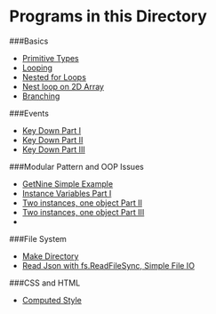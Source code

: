 Programs in this Directory
==========================

###Basics

- [Primitive Types](https://github.com/charliecalvert/JsObjects/tree/master/JavaScript/Syntax/PrimitiveTypes)
- [Looping](https://github.com/charliecalvert/JsObjects/tree/master/JavaScript/Syntax/Loops01)
- [Nested for Loops](https://github.com/charliecalvert/JsObjects/tree/master/JavaScript/Syntax/ForLoopNested)
- [Nest loop on 2D Array](https://github.com/charliecalvert/JsObjects/tree/master/JavaScript/Syntax/ArrayTwoDimensions)
- [Branching](https://github.com/charliecalvert/JsObjects/tree/master/JavaScript/Syntax/Branching01)

###Events

- [Key Down Part I](https://github.com/charliecalvert/JsObjects/tree/master/JavaScript/Syntax/KeyDown)
- [Key Down Part II](https://github.com/charliecalvert/JsObjects/tree/master/JavaScript/Syntax/KeyDown02)
- [Key Down Part III](https://github.com/charliecalvert/JsObjects/tree/master/JavaScript/Syntax/KeyDown03)

###Modular Pattern and OOP Issues

- [GetNine Simple Example](https://github.com/charliecalvert/JsObjects/blob/master/JavaScript/Syntax/GetNine/index.js)
- [Instance Variables Part I](https://github.com/charliecalvert/JsObjects/tree/master/JavaScript/Syntax/InstanceVariable)
- [Two instances, one object Part II](https://github.com/charliecalvert/JsObjects/tree/master/JavaScript/Syntax/InstanceVariable02)
- [Two instances, one object Part III](https://github.com/charliecalvert/JsObjects/tree/master/JavaScript/Syntax/InstanceVariable03)
- []()

###File System

- [Make Directory](https://github.com/charliecalvert/JsObjects/tree/master/JavaScript/Syntax/MakeDirectory)
- [Read Json with fs.ReadFileSync, Simple File IO](https://github.com/charliecalvert/JsObjects/tree/master/JavaScript/Syntax/ReadJson)

###CSS and HTML

- [Computed Style](https://github.com/charliecalvert/JsObjects/tree/master/JavaScript/Syntax/ComputedStyle)

